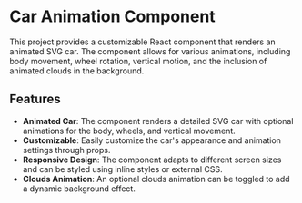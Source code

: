 # Car Animation Component

This project provides a customizable React component that renders an animated SVG car. The component allows for various animations, including body movement, wheel rotation, vertical motion, and the inclusion of animated clouds in the background.

## Features

- **Animated Car**: The component renders a detailed SVG car with optional animations for the body, wheels, and vertical movement.
- **Customizable**: Easily customize the car's appearance and animation settings through props.
- **Responsive Design**: The component adapts to different screen sizes and can be styled using inline styles or external CSS.
- **Clouds Animation**: An optional clouds animation can be toggled to add a dynamic background effect.

